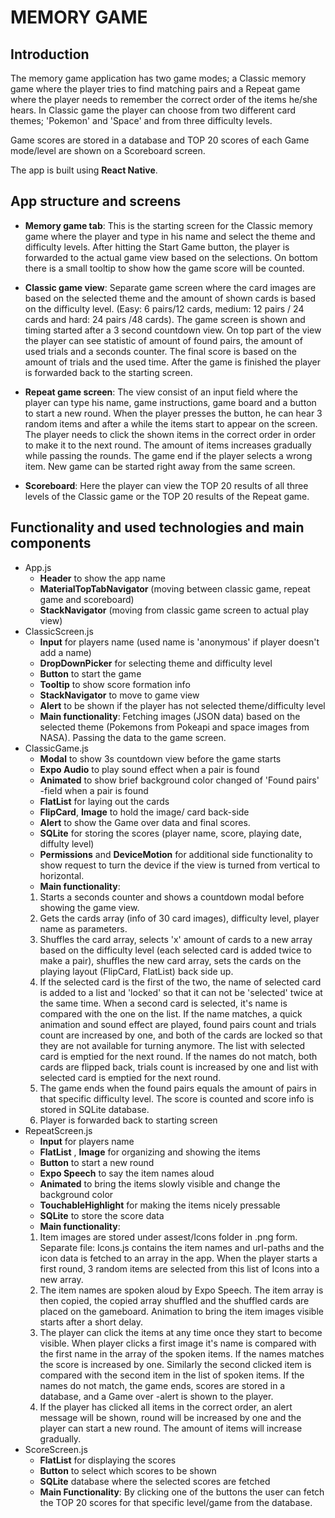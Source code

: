 # MEMORY GAME

## Introduction
The memory game application has two game modes; a Classic memory game where the player tries to find matching pairs and a Repeat game where the player needs to remember the correct order of the items he/she hears.
In Classic game the player can choose from two different card themes; 'Pokemon' and 'Space' and from three difficulty levels. 

Game scores are stored in a database and TOP 20 scores of each Game mode/level are shown on a Scoreboard screen.

The app is built using **React Native**.

## App structure and screens

*  **Memory game tab**: This is the starting screen for the Classic memory game where the player and type in his name and select the theme and difficulty levels. After hitting the Start Game button, the player is forwarded to the actual game view based on the selections. On bottom there is a small tooltip to show how the game score will be counted. 

 * **Classic game view**: Separate game screen where the card images are based on the selected theme and the amount of shown cards is based on the difficulty level. (Easy: 6 pairs/12 cards, medium: 12 pairs / 24 cards and hard: 24 pairs /48 cards).
 The game screen is shown and timing started after a 3 second countdown view. On top part of the view the player can see statistic of amount of found pairs, the amount of used trials and a seconds counter. The final score is based on the amount of trials and the used time. After the game is finished the player is forwarded back to the starting screen.

* **Repeat game screen**: The view consist of an input field where the player can type his name, game instructions, game board and a button to start a new round. When the player presses the button, he can hear 3 random items and after a while the items start to appear on the screen. The player needs to click the shown items in the correct order in order to make it to the next round. The amount of items increases gradually while passing the rounds. The game end if the player selects a wrong item. 
New game can be started right away from the same screen. 

* **Scoreboard**: Here the player can view the TOP 20 results of all three levels of the Classic game or the TOP 20 results of the Repeat game. 



## Functionality and used technologies and main components
* App.js
    * **Header** to show the app name
    * **MaterialTopTabNavigator** (moving between classic game, repeat game and scoreboard)
    * **StackNavigator** (moving from classic game screen to actual play view)
* ClassicScreen.js
    * **Input** for players name (used name is 'anonymous' if player doesn't add a name)
    * **DropDownPicker** for selecting theme and difficulty level
    * **Button** to start the game
    * **Tooltip** to show score formation info
    * **StackNavigator** to move to game view
    * **Alert** to be shown if the player has not selected theme/difficulty level
    * **Main functionality**: Fetching images (JSON data) based on the selected theme (Pokemons from Pokeapi and space images from NASA). Passing the data to the game screen.
* ClassicGame.js
    * **Modal** to show 3s countdown view before the game starts
    * **Expo Audio** to play sound effect when a pair is found
    * **Animated** to show brief background color changed of 'Found pairs' -field when a pair is found
    * **FlatList** for laying out the cards
    * **FlipCard**, **Image** to hold the image/ card back-side
    * **Alert** to show the Game over data and final scores.
    * **SQLite** for storing the scores (player name, score, playing date, diffulty level)
    * **Permissions** and **DeviceMotion** for additional side functionality to show request to turn the device if the view is turned from vertical to horizontal. 
    * **Main functionality**: 
    1. Starts a seconds counter and shows a countdown modal before showing the game view.
    2. Gets the cards array (info of 30 card images), difficulty level, player name as parameters. 
    3. Shuffles the card array, selects 'x' amount of cards to a new array based on the difficulty level (each selected card is added twice to make a pair), shuffles the new card array, sets the cards on the playing layout (FlipCard, FlatList) back side up. 
    4. If the selected card is the first of the two, the name of selected card is added to a list and 'locked' so that it can not be 'selected' twice at the same time. 
    When a second card is selected, it's name is compared with the one on the list. If the name matches, a quick animation and sound effect are played, found pairs count and trials count are increased by one, and both of the cards are locked so that they are not available for turning anymore. The list with selected card is emptied for the next round. 
    If the names do not match, both cards are flipped back, trials count is increased by one and list with selected card is emptied for the next round. 
    5. The game ends when the found pairs equals the amount of pairs in that specific difficulty level. The score is counted and score info is stored in SQLite database.
    6. Player is forwarded back to starting screen
* RepeatScreen.js
    * **Input** for players name
    * **FlatList** , **Image** for organizing and showing the items
    * **Button** to start a new round
    * **Expo Speech** to say the item names aloud
    * **Animated** to bring the items slowly visible and change the background color
    * **TouchableHighlight** for making the items nicely pressable
    * **SQLite** to store the score data
    * **Main functionality**: 
    1. Item images are stored under assest/Icons folder in .png form. Separate file: Icons.js contains the item names and url-paths and the icon data is fetched to an array in the app. When the player starts a first round, 3 random items are selected from this list of Icons into a new array. 
    2. The item names are spoken aloud by Expo Speech. The item array is then copied, the copied array shuffled and the shuffled cards are placed on the gameboard. Animation to bring the item images visible starts after a short delay.
    3. The player can click the items at any time once they start to become visible. When player clicks a first image it's name is compared with the first name in the array of the spoken items. If the names matches the score is increased by one. Similarly the second clicked item is compared with the second item in the list of spoken items. 
    If the names do not match, the game ends, scores are stored in a database, and a Game over -alert is shown to the player. 
    4. If the player has clicked all items in the correct order, an alert message will be shown, round will be increased by one and the player can start a new round. The amount of items will increase gradually.
* ScoreScreen.js
    * **FlatList** for displaying the scores
    * **Button** to select which scores to be shown
    * **SQLite** database where the selected scores are fetched
    * **Main Functionality**: By clicking one of the buttons the user can fetch the TOP 20 scores for that specific level/game from the database.


    